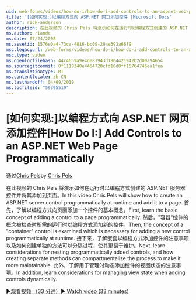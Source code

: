 ```yaml
---
uid: web-forms/videos/how-do-i/how-do-i-add-controls-to-an-aspnet-web-page-programmatically
title: '[如何实现:]以编程方式向 ASP.NET 网页添加控件 |Microsoft Docs'
author: rick-anderson
description: 在此视频的 Chris Pels 将演示如何在运行时以编程方式创建的 ASP.NET 服务器控件并将其添加到页面。 首先，了解基本概念，o...
ms.author: riande
ms.date: 07/24/2008
ms.assetid: 1576e0a4-73ca-4816-bc09-20ae393a66f9
msc.legacyurl: /web-forms/videos/how-do-i/how-do-i-add-controls-to-an-aspnet-web-page-programmatically
msc.type: video
ms.openlocfilehash: 44c4659a9e4de81943d1804421942b2d00a94654
ms.sourcegitcommit: 0f1119340e4464720cfd16d0ff15764746ea1fea
ms.translationtype: MT
ms.contentlocale: zh-CN
ms.lasthandoff: 04/09/2019
ms.locfileid: "59395519"
---
```

# <a name="how-do-i-add-controls-to-an-aspnet-web-page-programmatically"></a><span data-ttu-id="23d80-104">[如何实现:]以编程方式向 ASP.NET 网页添加控件</span><span class="sxs-lookup"><span data-stu-id="23d80-104">[How Do I:] Add Controls to an ASP.NET Web Page Programmatically</span></span>

<span data-ttu-id="23d80-105">通过[Chris Pels](https://twitter.com/chrispels)</span><span class="sxs-lookup"><span data-stu-id="23d80-105">by [Chris Pels](https://twitter.com/chrispels)</span></span>

<span data-ttu-id="23d80-106">在此视频的 Chris Pels 将演示如何在运行时以编程方式创建的 ASP.NET 服务器控件并将其添加到页面。</span><span class="sxs-lookup"><span data-stu-id="23d80-106">In this video Chris Pels will show how to create an ASP.NET server control programmatically at runtime and add it to a page.</span></span> <span data-ttu-id="23d80-107">首先，了解以编程方式向页面添加一个控件的基本概念。</span><span class="sxs-lookup"><span data-stu-id="23d80-107">First, learn the basic concept of adding a control to a page programmatically.</span></span> <span data-ttu-id="23d80-108">然后，"容器"控件的概念被检查时所需的运行时以编程方式添加新的控件。</span><span class="sxs-lookup"><span data-stu-id="23d80-108">Then, the concept of a "container" control is examined which is necessary for adding a new control programmatically at runtime.</span></span> <span data-ttu-id="23d80-109">接下来，了解嵌套以编程方式添加控件的注意事项以及如何创建单独的方法可以分隔过程，使其更易于维护。</span><span class="sxs-lookup"><span data-stu-id="23d80-109">Next, learn considerations for nesting programmatically added controls, and how creating separate methods can compartmentalize the process to make it more maintainable.</span></span> <span data-ttu-id="23d80-110">此外，了解用于管理时动态添加控件的视图状态的注意事项。</span><span class="sxs-lookup"><span data-stu-id="23d80-110">In addition, learn considerations for managing view state when adding controls dynamically.</span></span>

[<span data-ttu-id="23d80-111">&#9654;观看视频 （33 分钟）</span><span class="sxs-lookup"><span data-stu-id="23d80-111">&#9654; Watch video (33 minutes)</span></span>](https://channel9.msdn.com/Blogs/ASP-NET-Site-Videos/how-do-i-add-controls-to-an-aspnet-web-page-programmatically)
